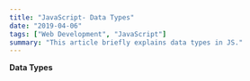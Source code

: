 ```yaml
---
title: "JavaScript- Data Types"
date: "2019-04-06"
tags: ["Web Development", "JavaScript"]
summary: "This article briefly explains data types in JS."
---
```


**Data Types**
